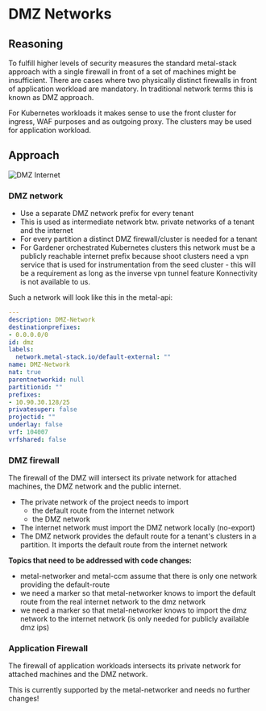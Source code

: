 # DMZ Networks

## Reasoning

To fulfill higher levels of security measures the standard metal-stack approach with a single firewall in front of a set of machines might be insufficient.
There are cases where two physically distinct firewalls in front of application workload are mandatory. In traditional network terms this is known as DMZ approach.

For Kubernetes workloads it makes sense to use the front cluster for ingress, WAF purposes and as outgoing proxy. The clusters may be used for application workload.

## Approach

![DMZ Internet](dmz-internet.png)

### DMZ network

- Use a separate DMZ network prefix for every tenant
- This is used as intermediate network btw. private networks of a tenant and the internet
- For every partition a distinct DMZ firewall/cluster is needed for a tenant
- For Gardener orchestrated Kubernetes clusters this network must be a publicly reachable internet prefix because shoot clusters need a vpn service that is used for instrumentation from the seed cluster - this will be a requirement as long as the inverse vpn tunnel feature Konnectivity is not available to us.

Such a network will look like this in the metal-api:

```yaml
---
description: DMZ-Network
destinationprefixes:
- 0.0.0.0/0
id: dmz
labels:
  network.metal-stack.io/default-external: ""
name: DMZ-Network
nat: true
parentnetworkid: null
partitionid: ""
prefixes:
- 10.90.30.128/25
privatesuper: false
projectid: ""
underlay: false
vrf: 104007
vrfshared: false
```

### DMZ firewall

The firewall of the DMZ will intersect its private network for attached machines, the DMZ network and the public internet.

- The private network of the project needs to import
   - the default route from the internet network
   - the DMZ network
- The internet network must import the DMZ network locally (no-export)
- The DMZ network provides the default route for a tenant's clusters in a partition. It imports the default route from the internet network

**Topics that need to be addressed with code changes:**
- metal-networker and metal-ccm assume that there is only one network providing the default-route
- we need a marker so that metal-networker knows to import the default route from the real internet network to the dmz network
- we need a marker so that metal-networker knows to import the dmz network to the internet network (is only needed for publicly available dmz ips)

### Application Firewall

The firewall of application workloads intersects its private network for attached machines and the DMZ network.

This is currently supported by the metal-networker and needs no further changes!
